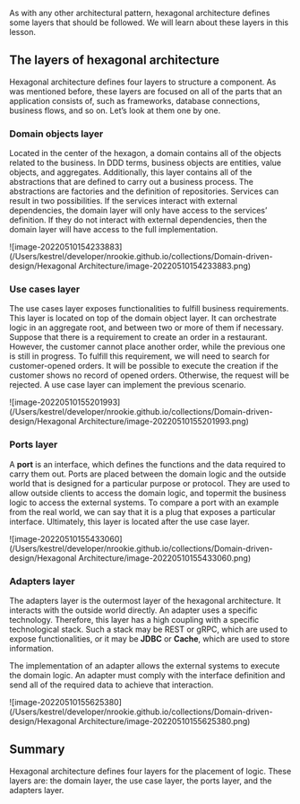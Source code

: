 As with any other architectural pattern, hexagonal architecture defines some layers that should be followed. We will learn about these layers in this lesson.



## The layers of hexagonal architecture

Hexagonal architecture defines four layers to structure a component. As was mentioned before, these layers are focused on all of the parts that an application consists of, such as frameworks, database connections, business flows, and so on. Let’s look at them one by one.



### Domain objects layer

Located in the center of the hexagon, a domain contains all of the objects related to the business. In DDD terms, business objects are entities, value objects, and aggregates. Additionally, this layer contains all of the abstractions that are defined to carry out a business process. The abstractions are factories and the definition of repositories. Services can result in two possibilities. If the services interact with external dependencies, the domain layer will only have access to the services’ definition. If they do not interact with external dependencies, then the domain layer will have access to the full implementation.



![image-20220510154233883](/Users/kestrel/developer/nrookie.github.io/collections/Domain-driven-design/Hexagonal Architecture/image-20220510154233883.png)





### Use cases layer



The use cases layer exposes functionalities to fulfill business requirements. This layer is located on top of the domain object layer. It can orchestrate logic in an aggregate root, and between two or more of them if necessary. Suppose that there is a requirement to create an order in a restaurant. However, the customer cannot place another order, while the previous one is still in progress. To fulfill this requirement, we will need to search for customer-opened orders. It will be possible to execute the creation if the customer shows no record of opened orders. Otherwise, the request will be rejected. A use case layer can implement the previous scenario.



![image-20220510155201993](/Users/kestrel/developer/nrookie.github.io/collections/Domain-driven-design/Hexagonal Architecture/image-20220510155201993.png)



### Ports layer

A **port** is an interface, which defines the functions and the data required to carry them out. Ports are placed between the domain logic and the outside world that is designed for a particular purpose or protocol. They are used to allow outside clients to access the domain logic, and topermit the business logic to access the external systems. To compare a port with an example from the real world, we can say that it is a plug that exposes a particular interface. Ultimately, this layer is located after the use case layer.



![image-20220510155433060](/Users/kestrel/developer/nrookie.github.io/collections/Domain-driven-design/Hexagonal Architecture/image-20220510155433060.png)

### Adapters layer

The adapters layer is the outermost layer of the hexagonal architecture. It interacts with the outside world directly. An adapter uses a specific technology. Therefore, this layer has a high coupling with a specific technological stack. Such a stack may be REST or gRPC, which are used to expose functionalities, or it may be **JDBC** or **Cache**, which are used to store information.



The implementation of an adapter allows the external systems to execute the domain logic. An adapter must comply with the interface definition and send all of the required data to achieve that interaction.

![image-20220510155625380](/Users/kestrel/developer/nrookie.github.io/collections/Domain-driven-design/Hexagonal Architecture/image-20220510155625380.png)





## Summary



Hexagonal architecture defines four layers for the placement of logic. These layers are: the domain layer, the use case layer, the ports layer, and the adapters layer.





